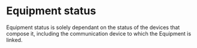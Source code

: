 # Equipment status

Equipment status is solely dependant on the status of the devices that compose it, including the communication device to which the Equipment is linked.
